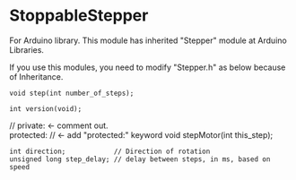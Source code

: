# StoppableStepper
For Arduino library. This module has inherited "Stepper" module at Arduino Libraries.

If you use this modules, you need to modify "Stepper.h" as below because of Inheritance.

    void step(int number_of_steps);

    int version(void);

//  private: <- comment out.  
  protected:  // <- add "protected:" keyword 
    void stepMotor(int this_step);

    int direction;            // Direction of rotation
    unsigned long step_delay; // delay between steps, in ms, based on speed
